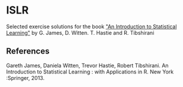 # ISLR
Selected exercise solutions for the book ["An Introduction to Statistical Learning"](https://www.statlearning.com/) by G. James, D. Witten. T. Hastie and R. Tibshirani

## References

Gareth James, Daniela Witten, Trevor Hastie, Robert Tibshirani. An Introduction to Statistical Learning : with Applications in R. New York :Springer, 2013.
